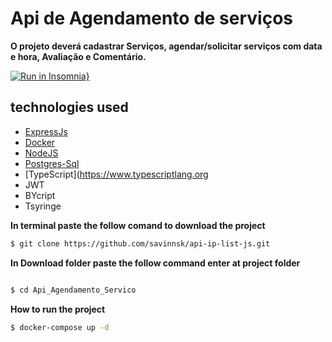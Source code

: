 # Api de Agendamento de serviços

**O projeto deverá cadastrar Serviços, agendar/solicitar serviços com data e hora, Avaliação e Comentário.**

[![Run in Insomnia}](https://insomnia.rest/images/run.svg)](https://raw.githubusercontent.com/savinnsk/Api_Agendamento_Servico/main/Insomnia.json)


## technologies used

- [ExpressJs](https://expressjs.com/)
- [Docker](https://www.docker.com/)
- [NodeJS](https://nodejs.org/pt-br/)
- [Postgres-Sql](https://www.postgresql.org/)
- [TypeScript](https://www.typescriptlang.org
- JWT
- BYcript
- Tsyringe


**In terminal paste the follow comand to download the project**

```zsh
$ git clone https://github.com/savinnsk/api-ip-list-js.git
```

**In Download folder paste the follow command enter at project folder**
```zsh

$ cd Api_Agendamento_Servico

```

**How to run the project**

```zsh
$ docker-compose up -d
```
